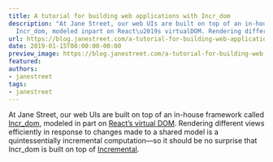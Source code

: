 ```yaml
---
title: A tutorial for building web applications with Incr_dom
description: "At Jane Street, our web UIs are built on top of an in-house frameworkcalled
  Incr_dom, modeled inpart on React\u2019s virtualDOM. Rendering differentviews efficien..."
url: https://blog.janestreet.com/a-tutorial-for-building-web-applications-with-incrdom/
date: 2019-01-15T00:00:00-00:00
preview_image: https://blog.janestreet.com/a-tutorial-for-building-web-applications-with-incrdom/incr_dom.png
featured:
authors:
- janestreet
tags:
- janestreet
---
```


<p>At Jane Street, our web UIs are built on top of an in-house framework
called <a href="https://github.com/janestreet/incr_dom">Incr_dom</a>, modeled in
part on <a href="https://reactjs.org/docs/faq-internals.html">React&rsquo;s virtual
DOM</a>. Rendering different
views efficiently in response to changes made to a shared model is a
quintessentially incremental computation&mdash;so it should be no surprise
that Incr_dom is built on top of
<a href="https://blog.janestreet.com/introducing-incremental/">Incremental</a>.</p>


